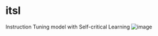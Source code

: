 # itsl
Instruction Tuning model with Self-critical Learning
![image](https://github.com/mike5stu/itsl/assets/166886594/22dc73f3-e751-4b92-99cd-8598666af304)

